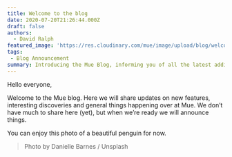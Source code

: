 ```yaml
---
title: Welcome to the blog
date: 2020-07-20T21:26:44.000Z
draft: false
authors:
  - David Ralph
featured_image: 'https://res.cloudinary.com/mue/image/upload/blog/welcome-to-the-blog.webp'
tags:
 - Blog Announcement
summary: Introducing the Mue Blog, informing you of all the latest additions and changes to the Mue project.
---
```


Hello everyone,

Welcome to the Mue blog. Here we will share updates on new features, interesting discoveries and general things happening over at Mue. We don’t have much to share here (yet), but when we’re ready we will announce things.

You can enjoy this photo of a beautiful penguin for now.

> Photo by Danielle Barnes / Unsplash
